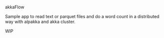akkaFlow

Sample app to read text or parquet files and do a word count in a distributed way with alpakka and akka cluster.

WIP
